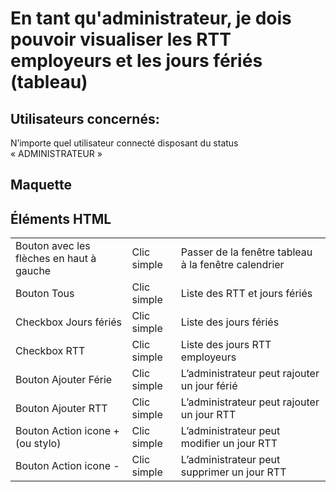 # En tant qu'administrateur, je dois pouvoir visualiser les RTT employeurs et les jours fériés (tableau)

 ## Utilisateurs concernés:

N’importe quel utilisateur connecté disposant du status « ADMINISTRATEUR »

## Maquette



## Éléments HTML

<table>
<thead>
<tbody>
    <tr>
        <td>Bouton avec les flèches en haut à gauche</td>
        <td>Clic simple</td>
        <td>Passer de la fenêtre tableau à la fenêtre calendrier</td>
    </tr>
    <tr>
        <td>Bouton Tous</td>
        <td>Clic simple</td>
        <td>Liste des RTT et jours fériés </td>
    </tr>
    <tr>
        <td>Checkbox Jours fériés</td>
        <td>Clic simple</td>
        <td>Liste des jours fériés</td>
    </tr>
    <tr>
        <td>Checkbox RTT</td>
        <td>Clic simple</td>
        <td>Liste des jours RTT employeurs</td>
    </tr>
    <tr>
        <td>Bouton Ajouter Férie</td>
        <td>Clic simple</td>
        <td>L’administrateur peut rajouter un jour férié</td>
    </tr>
    <tr>
        <td>Bouton Ajouter RTT</td>
        <td>Clic simple</td>
        <td>L’administrateur peut rajouter un jour RTT</td>
    </tr>
    <tr>
        <td>Bouton Action icone + (ou stylo)</td>
        <td>Clic simple</td>
        <td>L’administrateur peut modifier un jour RTT</td>
    </tr>
    <tr>
        <td>Bouton Action icone -</td>
        <td>Clic simple</td>
        <td>L’administrateur peut supprimer un jour RTT</td>
    </tr>
</tbody>
</table>

